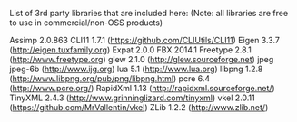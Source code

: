 List of 3rd party libraries that are included here:
(Note: all libraries are free to use in commercial/non-OSS products)

Assimp      2.0.863
CLI11       1.7.1 (https://github.com/CLIUtils/CLI11)
Eigen       3.3.7 (http://eigen.tuxfamily.org)
Expat       2.0.0
FBX         2014.1
Freetype    2.8.1 (http://www.freetype.org)
glew        2.1.0 (http://glew.sourceforge.net)
jpeg        jpeg-6b (http://www.ijg.org)
lua         5.1 (http://www.lua.org)
libpng      1.2.8 (http://www.libpng.org/pub/png/libpng.html)
pcre        6.4 (http://www.pcre.org/)
RapidXml    1.13 (http://rapidxml.sourceforge.net/)
TinyXML     2.4.3 (http://www.grinninglizard.com/tinyxml)
vkel        2.0.11 (https://github.com/MrVallentin/vkel)
ZLib        1.2.2 (http://www.zlib.net/)
